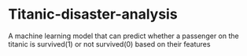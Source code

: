 # Titanic-disaster-analysis
A machine learning model that can predict whether a passenger on the titanic is survived(1) or not survived(0) based on their features
